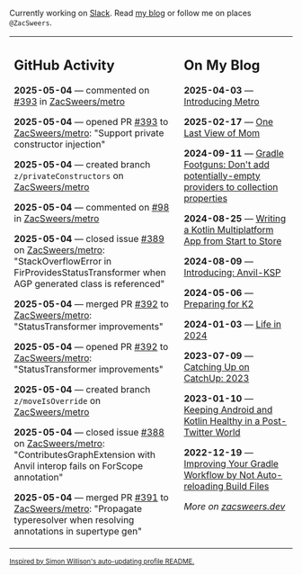 Currently working on [Slack](https://slack.com/). Read [my blog](https://zacsweers.dev/) or follow me on places `@ZacSweers`.

<table><tr><td valign="top" width="60%">

## GitHub Activity
<!-- githubActivity starts -->
**2025-05-04** — commented on [#393](https://github.com/ZacSweers/metro/pull/393#issuecomment-2849758374) in [ZacSweers/metro](https://github.com/ZacSweers/metro)

**2025-05-04** — opened PR [#393](https://github.com/ZacSweers/metro/pull/393) to [ZacSweers/metro](https://github.com/ZacSweers/metro): "Support private constructor injection"

**2025-05-04** — created branch `z/privateConstructors` on [ZacSweers/metro](https://github.com/ZacSweers/metro)

**2025-05-04** — commented on [#98](https://github.com/ZacSweers/metro/issues/98#issuecomment-2849490948) in [ZacSweers/metro](https://github.com/ZacSweers/metro)

**2025-05-04** — closed issue [#389](https://github.com/ZacSweers/metro/issues/389) on [ZacSweers/metro](https://github.com/ZacSweers/metro): "StackOverflowError in FirProvidesStatusTransformer when AGP generated class is referenced"

**2025-05-04** — merged PR [#392](https://github.com/ZacSweers/metro/pull/392) to [ZacSweers/metro](https://github.com/ZacSweers/metro): "StatusTransformer improvements"

**2025-05-04** — opened PR [#392](https://github.com/ZacSweers/metro/pull/392) to [ZacSweers/metro](https://github.com/ZacSweers/metro): "StatusTransformer improvements"

**2025-05-04** — created branch `z/moveIsOverride` on [ZacSweers/metro](https://github.com/ZacSweers/metro)

**2025-05-04** — closed issue [#388](https://github.com/ZacSweers/metro/issues/388) on [ZacSweers/metro](https://github.com/ZacSweers/metro): "ContributesGraphExtension with Anvil interop fails on ForScope annotation"

**2025-05-04** — merged PR [#391](https://github.com/ZacSweers/metro/pull/391) to [ZacSweers/metro](https://github.com/ZacSweers/metro): "Propagate typeresolver when resolving annotations in supertype gen"
<!-- githubActivity ends -->
</td><td valign="top" width="40%">

## On My Blog
<!-- blog starts -->
**2025-04-03** — [Introducing Metro](https://www.zacsweers.dev/introducing-metro/)

**2025-02-17** — [One Last View of Mom](https://www.zacsweers.dev/one-last-view-of-mom/)

**2024-09-11** — [Gradle Footguns: Don't add potentially-empty providers to collection properties](https://www.zacsweers.dev/gradle-footgun-adding-empty-providers-to-collection-properties/)

**2024-08-25** — [Writing a Kotlin Multiplatform App from Start to Store](https://www.zacsweers.dev/writing-a-kotlin-multiplatform-app-from-start-to-store/)

**2024-08-09** — [Introducing: Anvil-KSP](https://www.zacsweers.dev/introducing-anvil-ksp/)

**2024-05-06** — [Preparing for K2](https://www.zacsweers.dev/preparing-for-k2/)

**2024-01-03** — [Life in 2024](https://www.zacsweers.dev/life-in-2024/)

**2023-07-09** — [Catching Up on CatchUp: 2023](https://www.zacsweers.dev/catching-up-on-catchup-2023/)

**2023-01-10** — [Keeping Android and Kotlin Healthy in a Post-Twitter World](https://www.zacsweers.dev/keeping-android-healthy/)

**2022-12-19** — [Improving Your Gradle Workflow by Not Auto-reloading Build Files](https://www.zacsweers.dev/improving-your-workflow-by-not-auto-reloading-build-files/)
<!-- blog ends -->
_More on [zacsweers.dev](https://zacsweers.dev/)_
</td></tr></table>

<sub><a href="https://simonwillison.net/2020/Jul/10/self-updating-profile-readme/">Inspired by Simon Willison's auto-updating profile README.</a></sub>